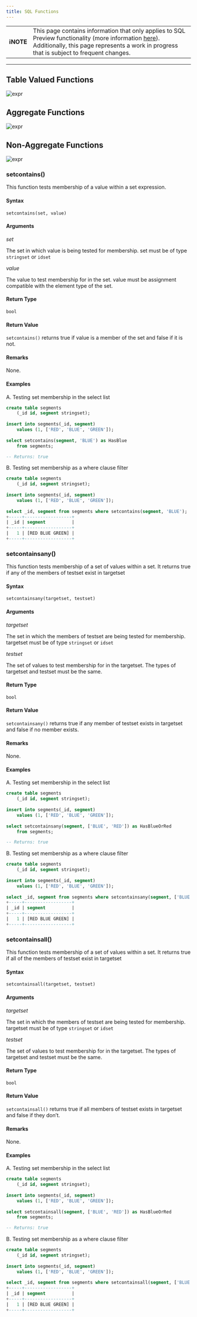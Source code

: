```yaml
---
title: SQL Functions
---
```


| | |
|-|-|
| **ℹ️NOTE** | This page contains information that only applies to SQL Preview functionality (more information [here](/sql-preview/sql-preview)). Additionally, this page represents a work in progress that is subject to frequent changes. |

---


## Table Valued Functions

![expr](/img/sql/table_valued_function.svg)

## Aggregate Functions

![expr](/img/sql/agg_function.svg)

## Non-Aggregate Functions
 
![expr](/img/sql/non_agg_function.svg)

### setcontains()

This function tests membership of a value within a set expression.

#### Syntax

```
setcontains(set, value)
```

#### Arguments
_set_

The set in which value is being tested for membership. set must be of type `stringset` or `idset`

_value_

The value to test membership for in the set. value must be assignment compatible with the element type of the set.

#### Return Type
`bool`
#### Return Value
`setcontains()` returns true if value is a member of the set and false if it is not.
#### Remarks
None.
#### Examples
A. Testing set membership in the select list

```sql
create table segments  
    (_id id, segment stringset);  
    
insert into segments(_id, segment)  
    values (1, ['RED', 'BLUE', 'GREEN']);  
    
select setcontains(segment, 'BLUE') as HasBlue  
    from segments;  

-- Returns: true
```

B. Testing set membership as a where clause filter

```sql
create table segments  
    (_id id, segment stringset);  
    
insert into segments(_id, segment)  
    values (1, ['RED', 'BLUE', 'GREEN']);  
    
select _id, segment from segments where setcontains(segment, 'BLUE');  
+-----+------------------+
| _id | segment          |
+-----+------------------+
|   1 | [RED BLUE GREEN] |
+-----+------------------+
```

### setcontainsany()
This function tests membership of a set of values within a set. It returns true if any of the members of testset exist in targetset

#### Syntax
```
setcontainsany(targetset, testset)
```

#### Arguments
_targetset_

The set in which the members of testset are being tested for membership. targetset must be of type `stringset` or `idset`

_testset_

The set of values to test membership for in the targetset. The types of targetset and testset must be the same.

#### Return Type
`bool`
#### Return Value
`setcontainsany()` returns true if any member of testset exists in targetset and false if no member exists.
#### Remarks
None.
#### Examples
A. Testing set membership in the select list

```sql
create table segments  
    (_id id, segment stringset);  
    
insert into segments(_id, segment)  
    values (1, ['RED', 'BLUE', 'GREEN']);  
    
select setcontainsany(segment, ['BLUE', 'RED']) as HasBlueOrRed  
    from segments;  

-- Returns: true
```

B. Testing set membership as a where clause filter

```sql
create table segments  
    (_id id, segment stringset);  
    
insert into segments(_id, segment)  
    values (1, ['RED', 'BLUE', 'GREEN']);  
    
select _id, segment from segments where setcontainsany(segment, ['BLUE', 'RED']);  
+-----+------------------+
| _id | segment          |
+-----+------------------+
|   1 | [RED BLUE GREEN] |
+-----+------------------+
```

### setcontainsall()
This function tests membership of a set of values within a set. It returns true if all of the members of testset exist in targetset
#### Syntax
```
setcontainsall(targetset, testset)
```
#### Arguments
_targetset_

The set in which the members of testset are being tested for membership. targetset must be of type `stringset` or `idset`

_testset_

The set of values to test membership for in the targetset. The types of targetset and testset must be the same.

#### Return Type
`bool`
#### Return Value
`setcontainsall()` returns true if all members of testset exists in targetset and false if they don’t.
#### Remarks
None.
#### Examples
A. Testing set membership in the select list

```sql
create table segments  
    (_id id, segment stringset);  
    
insert into segments(_id, segment)  
    values (1, ['RED', 'BLUE', 'GREEN']);  
    
select setcontainsall(segment, ['BLUE', 'RED']) as HasBlueOrRed  
    from segments;  

-- Returns: true
```
B. Testing set membership as a where clause filter
```sql
create table segments  
    (_id id, segment stringset);  
    
insert into segments(_id, segment)  
    values (1, ['RED', 'BLUE', 'GREEN']);  
    
select _id, segment from segments where setcontainsall(segment, ['BLUE', 'RED']);
+-----+------------------+
| _id | segment          |
+-----+------------------+
|   1 | [RED BLUE GREEN] |
+-----+------------------+
``` 

